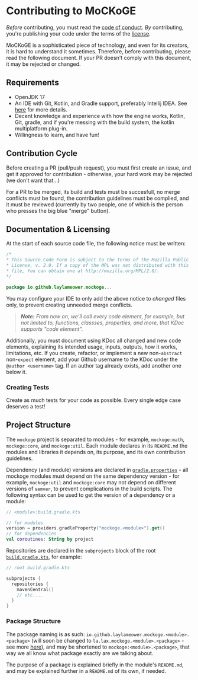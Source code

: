 # Contributing to MoCKoGE
*Before* contributing, you must read the [code of conduct](CODE_OF_CONDUCT.md). *By* contributing, you're publishing your code under the terms of the [license](LICENSE.md).

MoCKoGE is a sophisticated piece of technology, and even for its creators, it is hard to understand it sometimes. Therefore, before contributing, please read the following document. If your PR doesn't comply with this document, it may be rejected or changed.

## Requirements
- OpenJDK 17
- An IDE with Git, Kotlin, and Gradle support, preferably Intellij IDEA. See [here](README.md#ide) for more details.
- Decent knowledge and experience with how the engine works, Kotlin, Git, gradle, and if you're messing with the build system, the kotlin multiplatform plug-in.
- Willingness to learn, and have fun!

## Contribution Cycle

Before creating a PR (pull/push request), you must first create an issue, and get it approved for contribution - otherwise, your hard work may be rejected (we don't want that...)

For a PR to be merged, its build and tests must be succesfull, no merge conflicts must be found, the contribution guidelines must be complied, and it must be reviewed (currently by two people, one of which is the person who presses the big blue "merge" button).

## Documentation & Licensing

At the start of each source code file, the following notice must be written:
```kotlin
/*
* This Source Code Form is subject to the terms of the Mozilla Public
* License, v. 2.0. If a copy of the MPL was not distributed with this
* file, You can obtain one at http://mozilla.org/MPL/2.0/.
*/

package io.github.laylameower.mockoge...
```
You may configure your IDE to only add the above notice to *changed* files only, to prevent creating unneeded merge conflicts.

> ***Note:** From now on, we'll call every code element, for example, but not limited to, functions, classses, properties, and more, that KDoc supports "code element".*

Additionally, you must document using KDoc all changed and new code elements, explaining its intended usage, inputs, outputs, how it works, limitations, etc. If you create, refactor, or implement a new non-`abstract` non-`expect` element, add your Github username to the KDoc under the `@author <username>` tag. If an author tag already exists, add another one below it.

### Creating Tests

Create as much tests for your code as possible. Every single edge case deserves a test!

## Project Structure

The `mockoge` project is separated to modules - for example, `mockoge:math`, `mockoge:core`, and `mockoge:util`. Each module declares in its `README.md` the modules and libraries it depends on, its purpose, and its own contribution guidelines.

Dependency (and module) versions are declared in [`gradle.properties`](gradle.properties) - all mockoge modules must depend on the same dependency version - for example, `mockoge:util` and `mockoge:core` may not depend on different versions of `semver`, to prevent complications in the build scripts. The following syntax can be used to get the version of a dependency or a module:
```kotlin
// <module>:build.gradle.kts

// for modules
version = providers.gradleProperty("mockoge.<module>").get()
// for dependencies
val coroutines: String by project
```

Repositories are declared in the `subprojects` block of the root [`build.gradle.kts`](build.gradle.kts), for example:
```kotlin
// root build.gradle.kts

subprojects {
  repositories {
    mavenCentral()
    // etc....
  }
}
```
### Package Structure
The package naming is as such: `io.github.laylameower.mockoge.<module>.<package>` (will soon be changed to `la.lax.mockoge.<module>.<package>` - see more [here](README.md#crusades)), and may be shortened to `mockoge:<module>.<package>`, that way we all know what package exactly are we talking about.

The purpose of a package is explained briefly in the module's `README.md`, and may be explained further in a `README.md` of its own, if needed.
